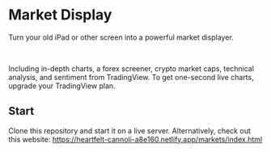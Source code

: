<h1>Market Display</h1>
<p>Turn your old iPad or other screen into a powerful market displayer.</p>

<br>

<p>Including in-depth charts, a forex screener, crypto market caps, technical analysis, and sentiment from TradingView. To get one-second live charts, upgrade your TradingView plan.</p>

<h2>Start</h2>
Clone this repository and start it on a live server. Alternatively, check out this website: <a href = "https://heartfelt-cannoli-a8e160.netlify.app/markets/index.html">https://heartfelt-cannoli-a8e160.netlify.app/markets/index.html</a>
